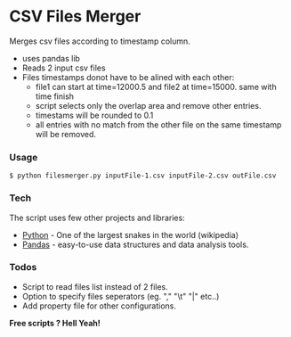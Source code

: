 # CSV Files Merger

Merges csv files according to timestamp column.
  - uses pandas lib
  - Reads 2 input csv files
  - Files timestamps donot have to be alined with each other:
     - file1 can start at time=12000.5 and file2 at time=15000. same with time finish
     - script selects only the overlap area and remove other entries.
     - timestams will be rounded to 0.1
     - all entries with no match from the other file on the same timestamp will be removed.

### Usage
```
$ python filesmerger.py inputFile-1.csv inputFile-2.csv outFile.csv
```
### Tech
The script uses few other projects and libraries:
* [Python] - One of the largest snakes in the world (wikipedia)
* [Pandas] - easy-to-use data structures and data analysis tools.

### Todos
 - Script to read files list instead of 2 files.
 - Option to specify files seperators (eg. "," "\t" "|" etc..)
 - Add property file for other configurations.

**Free scripts ? Hell Yeah!**

   [pandas]: <https://pandas.pydata.org/>
   [python]: <https://www.python.org/>
